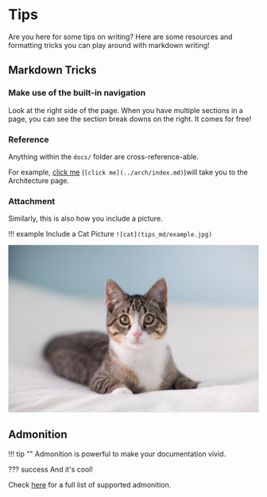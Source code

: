 # Tips
Are you here for some tips on writing? Here are some resources and formatting tricks you can play around with markdown writing!

## Markdown Tricks
### Make use of the built-in navigation
Look at the right side of the page. When you have multiple sections in a page, you can see the section break downs on the right. It comes for free!

### Reference

Anything within the `docs/` folder are cross-reference-able.

For example, [click me](../arch/index.md) (`[click me](../arch/index.md)`)will take you to the Architecture page.


### Attachment

Similarly, this is also how you include a picture.

!!! example Include a Cat Picture
    ```
    ![cat](tips_md/example.jpg)
    ```

![cat](tips_md/example.jpg)


## Admonition
!!! tip ""
    Admonition is powerful to make your documentation vivid.

??? success
    And it's cool!

Check [here](https://squidfunk.github.io/mkdocs-material/reference/admonitions/) for a full list of supported admonition.
